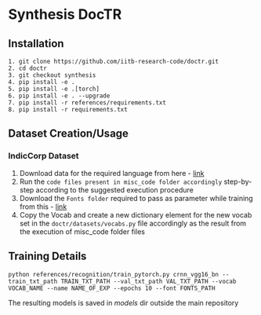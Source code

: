 # Synthesis DocTR


## Installation

```
1. git clone https://github.com/iitb-research-code/doctr.git
2. cd doctr
3. git checkout synthesis
4. pip install -e .
5. pip install -e .[torch]
6. pip install -e . --upgrade
7. pip install -r references/requirements.txt
8. pip install -r requirements.txt
```

## Dataset Creation/Usage


### IndicCorp Dataset

1. Download data for the required language from here - [link](https://paperswithcode.com/dataset/indiccorp)
2. Run the ```code files present in misc_code folder accordingly``` step-by-step according to the suggested execution procedure
3. Download the ```Fonts folder``` required to pass as parameter while training from this - [link](https://iitbacin-my.sharepoint.com/:f:/g/personal/22m2119_iitb_ac_in/EtLuy1XMETJPl77rlw3IxJoBZsmPR5wG6DYqOXyuxwCEPQ?e=0X3hPs)
4. Copy the Vocab and create a new dictionary element for the new vocab set in the ```doctr/datasets/vocabs.py``` file accordingly as the result from the execution of misc_code folder files 


## Training Details

```
python references/recognition/train_pytorch.py crnn_vgg16_bn --train_txt_path TRAIN_TXT_PATH --val_txt_path VAL_TXT_PATH --vocab VOCAB_NAME --name NAME_OF_EXP --epochs 10 --font FONTS_PATH
```

The resulting models is saved in *models* dir outside the main repository

